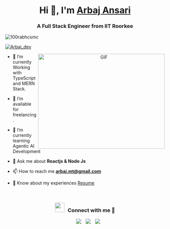<h1 align="center">Hi 👋, I'm <a href="https://linkedin.com/in/ArbajAnsari19" target="blank">
Arbaj Ansari</a></h1>
<h3 align="center">A Full Stack Engineer from IIT Roorkee </h3>

<p align="left"> <img src="https://komarev.com/ghpvc/?username=ArbajAnsari19&label=Profile%20views&color=0e75b6&style=flat" alt="100rabhcsmc" /> </p>

<p align="left"> <a href="https://x.com/Arbaj_dev" target="blank"><img src="https://img.shields.io/twitter/follow/Arbaj_dev?logo=twitter&style=for-the-badge" alt="Arbaj_dev" /></a> </p>

<a target="_blank" align="center">
  <img align="right" top="500" height="300" width="400" alt="GIF" src="https://media.giphy.com/media/SWoSkN6DxTszqIKEqv/giphy.gif">
</a>


- 🌱 I’m currently Working with TypeScript and MERN Stack.

- 🤝 I’m available for freelancing.

- 🌱 I’m currently learning Agentic AI Development

- 💬 Ask me about **Reactjs & Node Js**

- 📫 How to reach me **arbaj.mt@gmail.com**

- 📄 Know about my experiences <a href="https://drive.google.com/file/d/1PNT8A5_MyNKWIM0RdRDUbjiw8DTG1Arx/view?usp=sharing" target="blank">Resume</a>
<br/>
<h3 align="center" > <img src="https://media.giphy.com/media/iY8CRBdQXODJSCERIr/giphy.gif" width="30" height="30" style="margin-right: 10px;">Connect with me 🤝 </h3>

<p align="center">

 <div align="center"  class="icons-social" style="margin-left: 10px;">
        <a style="margin-left: 10px;"  target="_blank" href="https://linkedin.com/in/ArbajAnsari19">
			<img src="https://img.icons8.com/doodle/40/000000/linkedin--v2.png"></a>
        <a style="margin-left: 10px;" target="_blank" href="https://github.com/ArbajAnsari19">
		<img src="https://img.icons8.com/doodle/40/000000/github--v1.png"></a>
		<a style="margin-left: 10px;" target="_blank" href="https://twitter.com/Arbaj_dev">
			<img src="https://img.icons8.com/doodle/1x/twitter-squared--v2.png" ></a>
      </div>

</p>
